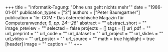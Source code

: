 +++
title = "Informatik-Tagung: \"Ohne uns geht nichts mehr\""
date = "1986-01-01"
publication_types = ["2"]
authors = ["Peter Baumgartner"]
publication = "In: COM - Das österreichische Magazin für Computeranwender, 9, _pp. 24--26_"
abstract = ""
abstract_short = ""
image_preview = ""
selected = false
projects = []
tags = []
url_pdf = ""
url_preprint = ""
url_code = ""
url_dataset = ""
url_project = ""
url_slides = ""
url_video = ""
url_poster = ""
url_source = ""
math = true
highlight = true
[header]
image = ""
caption = ""
+++
